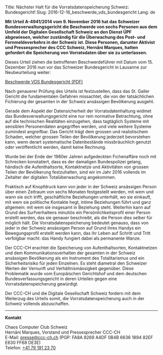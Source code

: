 Title: Nächster Halt für die Vorratsdatenspeicherung Schweiz: Bundesgericht!
Slug: 2016-12-16_beschwerde_vds_bundesgericht
Lang: de

**Mit Urteil A-4941/2014 vom 9. November 2016 hat das Schweizer Bundesverwaltungsgericht die Beschwerde von sechs Personen aus dem Umfeld der Digitalen Gesellschaft Schweiz an den Dienst ÜPF abgewiesen, welcher zuständig für die Überwachung des Post- und Fernmeldeverkehrs in der Schweiz ist. Diese Personen, darunter Aktivist und Pressesprecher des CCC Schweiz, Hernâni Marques, hatten gefordert die Speicherung von Vorratsdaten über sie zu unterlassen.**

Dieses Urteil ziehen die betroffenen Beschwerdeführer mit Datum vom 15. Dezember 2016 nun vor das Schweizer Bundesgericht in Lausanne zur Neubeurteilung weiter:

[Beschwerde VDS Bundesgericht (PDF)](media/vds/20161215--vds-beschwerde-bundesgericht.pdf)

Nach genauerer Prüfung des Urteils ist festzustellen, dass das St. Galler Gericht die fundamentalen Gefahren missachtet, die von der tatsächlichen Fichierung der gesamten in der Schweiz ansässigen Bevölkerung ausgeht.

Gerade dem Aspekt der Datensicherheit der Vorratsdatenhaltung widmet das Bundesverwaltungsgericht eine nur rein normative Betrachtung, ohne auf die technischen Realitäten einzugehen, dass tagtäglich Systeme mit sensiblen Personendaten angegriffen werden, und viele weitere Systeme zumindest angreifbar. Das Gericht trägt dem grossen und realistischem Schaden, welcher grossen Teilen der Bevölkerung jederzeit bevorstehen kann, wenn derart systematische Datenbestände missbräuchlich genutzt oder veröffentlicht werden, damit keine Rechnung.

Wurde bei der Ende der 1980er Jahren aufgedeckten Fichenaffäre noch mit Schrecken konstatiert, dass es der damaligen Bundespolizei gelang, händisch die Aufenthaltsorte, Kontaktnetze und Aktivitäten von grossen Teilen der Bevölkerung festzuhalten, sind wir im Jahr 2016 vollends im Zeitalter der digitalen Totalüberwachung angekommen.

Praktisch auf Knopfdruck kann von jeder in der Schweiz ansässigen Person über einen Zeitraum von sechs Monaten festgestellt werden, mit wem und wann sie sich trifft, geschäftliche Beziehungen unterhält, wo sie einkauft, mit wem sie politische Kontakte hegt, intime Beziehungen führt und ganz allgemein: mit wem sie insgesamt in Beziehung steht.
Weiterhin kann auf Grund des Surfverhaltens minutiös ein Persönlichkeitsprofil einer Person erstellt werden, das sie genauer beschreibt, als die Person dies selber für möglich hält. Die Vorratsdatenspeicherung bedeutet genauso, dass von jeder in der Schweiz ansässigen Person auf Grund ihres Handys ein Bewegungsprofil erstellt werden kann, das ihr Leben auf Schritt und Tritt verfolgbar macht: das Handy fungiert dabei als permanente Wanze.

Der CCC-CH erachtet die Speicherung von Aufenthaltsorten, Kontaktnetzen und dem Kommunikationsverhalten der gesamten in der Schweiz ansässigen Bevölkerung als ein Instrument des Totalitarismus und ein Sicherheitsrisiko für jeden Einzelnen. Es steht diametral den Schweizer Werten der Vernunft und Verhältnismässigkeit gegenüber.
Diese Problematik wurde vom Europäischen Gerichtshof und dem deutschen Bundesverfassungsgericht in deren Urteilen gegen eine Vorratsdatenspeicherung gewürdigt. 

Der CCC-CH und die Digitale Gesellschaft Schweiz fordern mit dem Weiterzug des Urteils somit, die Vorratsdatenspeicherung auch in der Schweiz vollends abzuschaffen.

<hr>

**Kontakt**

Chaos Computer Club Schweiz<br>
Hernâni Marques, Vorstand und Pressesprecher CCC-CH<br>
E-Mail: [presse@ccc-ch.ch](mailto:presse@ccc-ch.ch) (PGP: FA8A 8269 A4DF 0B4B 6636 1894 82EF E630 FF68 DE3E)<br>
Telefon: [+41 79 191 23 70](tel:+41791912370)

